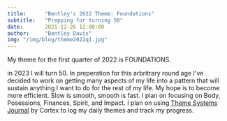 ```yaml
---
title:      "Bentley's 2022 Theme: Foundations"
subtitle:   "Prepping for turning 50"
date:       2021-12-26 12:00:00
author:     "Bentley Davis"
img: "/img/blog/theme2022q1.jpg"
---
```

My theme for the first quarter of 2022 is FOUNDATIONS.

in 2023 I will turn 50. In preperation for this arbritrary round age I've decided to work on getting many aspects of my life into a pattern that will sustain anything I want to do for the rest of my life. My hope is to become more efficient. Slow is smooth, smooth is fast. I plan on focusing on Body, Posessions, Finances, Spirit, and Impact. I plan on using [Theme Systems Journal](https://www.themesystem.com/) by Cortex to log my daily themes and track my progress.